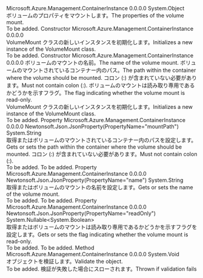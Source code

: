 <Type Name="VolumeMount" FullName="Microsoft.Azure.Management.ContainerInstance.Models.VolumeMount">
  <TypeSignature Language="C#" Value="public class VolumeMount" />
  <TypeSignature Language="ILAsm" Value=".class public auto ansi beforefieldinit VolumeMount extends System.Object" />
  <TypeSignature Language="DocId" Value="T:Microsoft.Azure.Management.ContainerInstance.Models.VolumeMount" />
  <TypeSignature Language="VB.NET" Value="Public Class VolumeMount" />
  <TypeSignature Language="F#" Value="type VolumeMount = class" />
  <AssemblyInfo>
    <AssemblyName>Microsoft.Azure.Management.ContainerInstance</AssemblyName>
    <AssemblyVersion>0.0.0.0</AssemblyVersion>
  </AssemblyInfo>
  <Base>
    <BaseTypeName>System.Object</BaseTypeName>
  </Base>
  <Interfaces />
  <Docs>
    <summary>
            <span data-ttu-id="8a233-101">ボリュームのプロパティをマウントします。</span><span class="sxs-lookup"><span data-stu-id="8a233-101">The properties of the volume mount.</span></span>
            </summary>
    <remarks>To be added.</remarks>
  </Docs>
  <Members>
    <Member MemberName=".ctor">
      <MemberSignature Language="C#" Value="public VolumeMount ();" />
      <MemberSignature Language="ILAsm" Value=".method public hidebysig specialname rtspecialname instance void .ctor() cil managed" />
      <MemberSignature Language="DocId" Value="M:Microsoft.Azure.Management.ContainerInstance.Models.VolumeMount.#ctor" />
      <MemberSignature Language="VB.NET" Value="Public Sub New ()" />
      <MemberType>Constructor</MemberType>
      <AssemblyInfo>
        <AssemblyName>Microsoft.Azure.Management.ContainerInstance</AssemblyName>
        <AssemblyVersion>0.0.0.0</AssemblyVersion>
      </AssemblyInfo>
      <Parameters />
      <Docs>
        <summary>
            <span data-ttu-id="8a233-102">VolumeMount クラスの新しいインスタンスを初期化します。</span><span class="sxs-lookup"><span data-stu-id="8a233-102">Initializes a new instance of the VolumeMount class.</span></span>
            </summary>
        <remarks>To be added.</remarks>
      </Docs>
    </Member>
    <Member MemberName=".ctor">
      <MemberSignature Language="C#" Value="public VolumeMount (string name, string mountPath, Nullable&lt;bool&gt; readOnlyProperty = null);" />
      <MemberSignature Language="ILAsm" Value=".method public hidebysig specialname rtspecialname instance void .ctor(string name, string mountPath, valuetype System.Nullable`1&lt;bool&gt; readOnlyProperty) cil managed" />
      <MemberSignature Language="DocId" Value="M:Microsoft.Azure.Management.ContainerInstance.Models.VolumeMount.#ctor(System.String,System.String,System.Nullable{System.Boolean})" />
      <MemberSignature Language="VB.NET" Value="Public Sub New (name As String, mountPath As String, Optional readOnlyProperty As Nullable(Of Boolean) = null)" />
      <MemberSignature Language="F#" Value="new Microsoft.Azure.Management.ContainerInstance.Models.VolumeMount : string * string * Nullable&lt;bool&gt; -&gt; Microsoft.Azure.Management.ContainerInstance.Models.VolumeMount" Usage="new Microsoft.Azure.Management.ContainerInstance.Models.VolumeMount (name, mountPath, readOnlyProperty)" />
      <MemberType>Constructor</MemberType>
      <AssemblyInfo>
        <AssemblyName>Microsoft.Azure.Management.ContainerInstance</AssemblyName>
        <AssemblyVersion>0.0.0.0</AssemblyVersion>
      </AssemblyInfo>
      <Parameters>
        <Parameter Name="name" Type="System.String" />
        <Parameter Name="mountPath" Type="System.String" />
        <Parameter Name="readOnlyProperty" Type="System.Nullable&lt;System.Boolean&gt;" />
      </Parameters>
      <Docs>
        <param name="name"><span data-ttu-id="8a233-103">ボリュームのマウントの名前。</span><span class="sxs-lookup"><span data-stu-id="8a233-103">The name of the volume mount.</span></span></param>
        <param name="mountPath"><span data-ttu-id="8a233-104">ボリュームのマウントされているコンテナー内のパス。</span><span class="sxs-lookup"><span data-stu-id="8a233-104">The path within the container where the volume should be mounted.</span></span> <span data-ttu-id="8a233-105">コロン (:) が含まれていない必要があります。</span><span class="sxs-lookup"><span data-stu-id="8a233-105">Must not contain colon (:).</span></span></param>
        <param name="readOnlyProperty"><span data-ttu-id="8a233-106">ボリュームのマウントは読み取り専用であるかどうかを示すフラグ。</span><span class="sxs-lookup"><span data-stu-id="8a233-106">The flag indicating whether the volume mount is read-only.</span></span></param>
        <summary>
            <span data-ttu-id="8a233-107">VolumeMount クラスの新しいインスタンスを初期化します。</span><span class="sxs-lookup"><span data-stu-id="8a233-107">Initializes a new instance of the VolumeMount class.</span></span>
            </summary>
        <remarks>To be added.</remarks>
      </Docs>
    </Member>
    <Member MemberName="MountPath">
      <MemberSignature Language="C#" Value="public string MountPath { get; set; }" />
      <MemberSignature Language="ILAsm" Value=".property instance string MountPath" />
      <MemberSignature Language="DocId" Value="P:Microsoft.Azure.Management.ContainerInstance.Models.VolumeMount.MountPath" />
      <MemberSignature Language="VB.NET" Value="Public Property MountPath As String" />
      <MemberSignature Language="F#" Value="member this.MountPath : string with get, set" Usage="Microsoft.Azure.Management.ContainerInstance.Models.VolumeMount.MountPath" />
      <MemberType>Property</MemberType>
      <AssemblyInfo>
        <AssemblyName>Microsoft.Azure.Management.ContainerInstance</AssemblyName>
        <AssemblyVersion>0.0.0.0</AssemblyVersion>
      </AssemblyInfo>
      <Attributes>
        <Attribute>
          <AttributeName>Newtonsoft.Json.JsonProperty(PropertyName="mountPath")</AttributeName>
        </Attribute>
      </Attributes>
      <ReturnValue>
        <ReturnType>System.String</ReturnType>
      </ReturnValue>
      <Docs>
        <summary>
            <span data-ttu-id="8a233-108">取得またはボリュームのマウントされているコンテナー内のパスを設定します。</span><span class="sxs-lookup"><span data-stu-id="8a233-108">Gets or sets the path within the container where the volume should be mounted.</span></span> <span data-ttu-id="8a233-109">コロン (:) が含まれていない必要があります。</span><span class="sxs-lookup"><span data-stu-id="8a233-109">Must not contain colon (:).</span></span>
            </summary>
        <value>To be added.</value>
        <remarks>To be added.</remarks>
      </Docs>
    </Member>
    <Member MemberName="Name">
      <MemberSignature Language="C#" Value="public string Name { get; set; }" />
      <MemberSignature Language="ILAsm" Value=".property instance string Name" />
      <MemberSignature Language="DocId" Value="P:Microsoft.Azure.Management.ContainerInstance.Models.VolumeMount.Name" />
      <MemberSignature Language="VB.NET" Value="Public Property Name As String" />
      <MemberSignature Language="F#" Value="member this.Name : string with get, set" Usage="Microsoft.Azure.Management.ContainerInstance.Models.VolumeMount.Name" />
      <MemberType>Property</MemberType>
      <AssemblyInfo>
        <AssemblyName>Microsoft.Azure.Management.ContainerInstance</AssemblyName>
        <AssemblyVersion>0.0.0.0</AssemblyVersion>
      </AssemblyInfo>
      <Attributes>
        <Attribute>
          <AttributeName>Newtonsoft.Json.JsonProperty(PropertyName="name")</AttributeName>
        </Attribute>
      </Attributes>
      <ReturnValue>
        <ReturnType>System.String</ReturnType>
      </ReturnValue>
      <Docs>
        <summary>
            <span data-ttu-id="8a233-110">取得またはボリュームのマウントの名前を設定します。</span><span class="sxs-lookup"><span data-stu-id="8a233-110">Gets or sets the name of the volume mount.</span></span>
            </summary>
        <value>To be added.</value>
        <remarks>To be added.</remarks>
      </Docs>
    </Member>
    <Member MemberName="ReadOnlyProperty">
      <MemberSignature Language="C#" Value="public Nullable&lt;bool&gt; ReadOnlyProperty { get; set; }" />
      <MemberSignature Language="ILAsm" Value=".property instance valuetype System.Nullable`1&lt;bool&gt; ReadOnlyProperty" />
      <MemberSignature Language="DocId" Value="P:Microsoft.Azure.Management.ContainerInstance.Models.VolumeMount.ReadOnlyProperty" />
      <MemberSignature Language="VB.NET" Value="Public Property ReadOnlyProperty As Nullable(Of Boolean)" />
      <MemberSignature Language="F#" Value="member this.ReadOnlyProperty : Nullable&lt;bool&gt; with get, set" Usage="Microsoft.Azure.Management.ContainerInstance.Models.VolumeMount.ReadOnlyProperty" />
      <MemberType>Property</MemberType>
      <AssemblyInfo>
        <AssemblyName>Microsoft.Azure.Management.ContainerInstance</AssemblyName>
        <AssemblyVersion>0.0.0.0</AssemblyVersion>
      </AssemblyInfo>
      <Attributes>
        <Attribute>
          <AttributeName>Newtonsoft.Json.JsonProperty(PropertyName="readOnly")</AttributeName>
        </Attribute>
      </Attributes>
      <ReturnValue>
        <ReturnType>System.Nullable&lt;System.Boolean&gt;</ReturnType>
      </ReturnValue>
      <Docs>
        <summary>
            <span data-ttu-id="8a233-111">取得またはボリュームのマウントは読み取り専用であるかどうかを示すフラグを設定します。</span><span class="sxs-lookup"><span data-stu-id="8a233-111">Gets or sets the flag indicating whether the volume mount is read-only.</span></span>
            </summary>
        <value>To be added.</value>
        <remarks>To be added.</remarks>
      </Docs>
    </Member>
    <Member MemberName="Validate">
      <MemberSignature Language="C#" Value="public virtual void Validate ();" />
      <MemberSignature Language="ILAsm" Value=".method public hidebysig newslot virtual instance void Validate() cil managed" />
      <MemberSignature Language="DocId" Value="M:Microsoft.Azure.Management.ContainerInstance.Models.VolumeMount.Validate" />
      <MemberSignature Language="VB.NET" Value="Public Overridable Sub Validate ()" />
      <MemberSignature Language="F#" Value="abstract member Validate : unit -&gt; unit&#xA;override this.Validate : unit -&gt; unit" Usage="volumeMount.Validate " />
      <MemberType>Method</MemberType>
      <AssemblyInfo>
        <AssemblyName>Microsoft.Azure.Management.ContainerInstance</AssemblyName>
        <AssemblyVersion>0.0.0.0</AssemblyVersion>
      </AssemblyInfo>
      <ReturnValue>
        <ReturnType>System.Void</ReturnType>
      </ReturnValue>
      <Parameters />
      <Docs>
        <summary>
            <span data-ttu-id="8a233-112">オブジェクトを検証します。</span><span class="sxs-lookup"><span data-stu-id="8a233-112">Validate the object.</span></span>
            </summary>
        <remarks>To be added.</remarks>
        <exception cref="T:Microsoft.Rest.ValidationException">
            <span data-ttu-id="8a233-113">検証が失敗した場合にスローされます。</span><span class="sxs-lookup"><span data-stu-id="8a233-113">Thrown if validation fails</span></span>
            </exception>
      </Docs>
    </Member>
  </Members>
</Type>